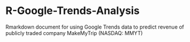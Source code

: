 # R-Google-Trends-Analysis
Rmarkdown document for using Google Trends data to predict revenue of publicly traded company MakeMyTrip (NASDAQ: MMYT)
